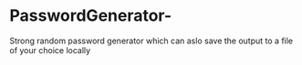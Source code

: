 # PasswordGenerator-
Strong random password generator which can  aslo save the output to a file of your choice locally  
